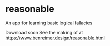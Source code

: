 # reasonable
An app for learning basic logical fallacies


Download soon
See the making of at https://www.benreimer.design/reasonable.html
